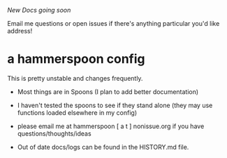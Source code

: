 *New Docs going soon*

Email me questions or open issues if there's anything particular you'd like address!

# a hammerspoon config

This is pretty unstable and changes frequently. 

* Most things are in Spoons (I plan to add better documentation)
* I haven't tested the spoons to see if they stand alone (they may use functions loaded elsewhere in my config)
* please email me at hammerspoon [ a t ] nonissue.org if you have questions/thoughts/ideas

* Out of date docs/logs can be found in the HISTORY.md file.
